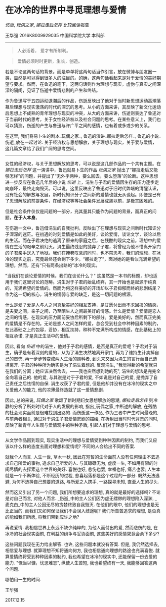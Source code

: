 # 在冰冷的世界中寻觅理想与爱情

_伤逝_, _玩偶之家_, _娜拉走后怎样_ 比较阅读报告

王华强 2016K8009929035
中国科学院大学 本科部

***

<!-- 关于经济权与思想解放 -->
<!-- 关于爱与爱情 -->
<!-- 关于理想与现实 -->

> 人必活着， 爱才有所附利。

> 爱情必须时时更新，生长，创造。

若是不论这两句话的背景，而是单单将这两句话当作引言，放在微博与朋友圈一类，显然是可以得到很多人的注目的。的确，这两句话看起来是对于爱情的美好期望与要求。然而，在鲁迅的笔下，这两句话则作为理想与现实，虚伪与真实之间深深的隔阂，见证了伤逝中爱情悲剧的产生和终结。

作为鲁迅写于五四运动退潮后的作品，伤逝反映出了他对于当时新思想运动高潮落幕后理想与现实激荡的时代的深沉的思考。从小的方面来讲，其反映了新文化运动后思想上不成熟的青年理想与现实的冲突，从大的方面来讲，伤逝则表达了鲁迅对于当前时代的思考，关于女性经济权以及社会问题的思考。在某些意义上，我们也可以猜测，伤逝的产生与鲁迅与许广平之间的感情，也有着或多或少的关系。

在这里, 我们将易卜生的剧本_玩偶之家_, 鲁迅的演讲_娜拉走后怎样_, 鲁迅的小说_伤逝_放在一起讨论. 关于经济权与思想解放，关于理想与现实，关于爱与爱情，这几篇文章给了我们广阔的思考空间。 

***

女性的经济权，与关于思想解放的思考，可以说是这几部作品的一个共有主题。在 _娜拉走后怎样_ 这一演讲中，鲁迅就易卜生的作品 _玩偶之家_ 抛出了“娜拉走后又能够怎样”的问题，并提出了“无外乎两种，要么回去，要么堕落”的论断。这种思想进一步反应在鲁迅几年后的小说 _伤逝_ 上，涓生与子君的爱情因生存的压力逐步走向崩坏，最终走向毁灭。可以说，这里反映出了鲁迅对于旧时代弊端的清醒认识，没有社会的解放与发展，新时代知识分子之间新的爱情也就无从谈起。即便是已有了思想解放的前提条件，在经济权等等社会条件发展成熟以前，是极其困难的。

但是社会条件仅仅是问题的一部分，充其量其只能作为问题的背景，而真正的问题，**在于人本身**。

在伤逝一文中，鲁迅借涓生的自我批判，反映出了在理想与现实之间新时代知识分子深深的迷茫。在初遇的时刻爱情是如此的美好，谈论爱情，谈论文学，谈论以后的生活。而在子君决绝的逃离了原来的家庭之后，在残酷的现实之前，理想中的爱情在生活的艰辛之前幻灭，涓生最终残忍的抛弃了子君，将曾经为他不惜离开家门的子君亲手送入了地狱。我们在掩卷叹息的同时，也不禁思考，我们的理想，在冰冷的现实之前，究竟最终还会剩下多少。“娜拉走了”，面对她的是看似充满希望的理想，然而，还有“只有两条出路的”冰冷的现实。

"当我们在谈论爱情的时候，我们在谈论什么？" 这虽然是一本书的标题，却也适用于我们这里讨论的范畴。涓生对于子君的始乱终弃，其一开始也是起源于纯真的，充满希望的爱情的。然而为何这样美好的开场却以子君抑郁而终的悲剧结尾？作为这一切的核心，涓生的懦弱与爱的缺乏，是这一切问题的根源。

什么是爱？爱是人与人之间真挚美好的相互支持，是甘愿付出而不求回报的情感，是夫妻之间，亲子之间，乃至陌生人之间最美好的情感。什么是爱情？爱情是恋人之间的情感，在现实的压力面前妥协后所剩下的部分。爱是美好的，然而真正完美的爱情是不存在的。无论是恋人之间怎样的爱，总会受到社会中种种因素的制约，在此基础之上的包容，妥协，相互扶持，种种不完满所构成的情感，在此基础上的相互承诺, 才是真正生活中的爱情。

因此, 看向 _伤逝_ 中的涓生，他对于子君的感情，是否是真正的爱呢？子君对于涓生，确乎是有着深刻的爱的，从为了涓生决然地离开家门, 再为了维持生计卖掉自己的首饰, 再一步步转变成两人生活的照料者, 到头来又因为涓生的言行而自己选择离开. 子君的种种所为确实是为了涓生着想的. 反观涓生, "我觉得新的希望就只在我们的分离；她应该决然舍去，——我也突然想到她的死", 涓生的想法是完完全全向着自己的. 他的爱, 与其说是对于子君的爱, 不如说是对自己的爱, 是抛弃了自己责任之后怯懦的自保. 涓生收获了子君的爱, 但是他却并没有在冰冷的现实之中关爱他人的能力, 他的凉薄最终造就了这一爱情悲剧.
<!-- 只有对于自己的爱 -->
<!-- 没有去爱别人的能力 -->

<!-- 我们应当怎么做？ -->
<!-- 生活残酷，世界冰冷，然而在这寒冷的事件，确实是有着火热的爱的 -->

因此, 总的来说, _玩偶之家_ 歌颂了新时期妇女思想解放的思潮, _娜拉走后怎样_ 则冷静的分析了所处时代对于人的发展的影响, 指出_玩偶之家_中所述的解放, 在残酷的社会现实面前是很难找到出路的. 而伤逝这一作品, 作为三者中产生时间最晚的, 与前两者相关, 通过对于涓生子君爱情悲剧的描绘, 在折射出当时时代背景的同时, 反映了新青年人生观与爱情观中的种种矛盾, 引起人们对于理想与爱情的思考.

***

从文学作品回到现实, 现实生活中的理想与爱情受到种种因素的制约, 而我们又应该以什么样的态度去面对理想和爱情呢? 不同的人会给出不同的答案. 

就我个人而言. 人生一世, 草木一秋, 因此在短暂的生命面前人没有任何理由不去追求自己所爱的事物, 追求自己所爱的人. 与其碌碌无为, 虚度一生, 不如用有限的时间尽情的去探索这个世界的美好. 喜悦也好, 悲伤也罢; 幸福也好, 痛苦也罢; 人生本就是一个不断体验, 不断经历的过程, 悲喜起落都是这个过程的一部分. 既然无法逃避, 为何不选择自己想要的道路, 与所爱之人携手, 一路探寻未知, 直至人生的尽头.

然而这又引出了另一个问题, 我们所想要追求的理想, 真的就是最好的选择吗? 不论是对自己而言, 对他人而言. _伤逝_中的主人公们因为虚无缥缈的理想陷入深渊, _麦克白_中的主人公因无尽的贪婪终致自我毁灭. 在他们的眼中, 他们的理想也是无比正当的. 而我们又如何保证我们不会误入歧途呢? 我们所苦苦追求的理想, 是否真的能如我们所愿, 将我们带到应许之地?

再说爱情. 我相信世界上永远不缺少纯粹的, 为他人而付出的爱, 然而悲伤的是, 在冰冷的社会现实面前, 在利益的纷争与妥协面前, 这些美好的感情究竟会余下多少? 

这些问题我现在无力给出解答. 也许, 这些问题本就没有答案. 但是, 我仍然选择去,相信爱与理想. 就算理想不知将通向何方, 我也相信通向理想的路途也充满喜悦. 就算爱情终将受到种种因素的制约, 我也希望在冰冷的现实中, 还能保留一份去爱的能力. "慨当以慷，忧思难忘", 纵使人生苦短, 我也希望终有一天, 我能够回答这两个问题.

哪怕用一生的时间.

王华强

2017.12.15